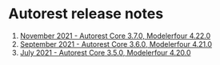 # Autorest release notes

1. [November 2021 - Autorest Core 3.7.0, Modelerfour 4.22.0](./november-2021.md)
1. [September 2021 - Autorest Core 3.6.0, Modelerfour 4.21.0](./september-2021.md)
1. [July 2021 - Autorest Core 3.5.0, Modelerfour 4.20.0](./july-2021.md)

